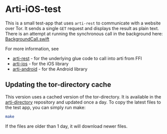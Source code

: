 # Arti-iOS-test

This is a small test-app that uses `arti-rest` to communicate with a website over
Tor.
It sends a single `GET` request and displays the result as plain text.
There is an attempt at running the synchronous call in the background here:
[BackgroundCall.swift](arti-ios-test/BackgroundCall.swift)

For more information, see

* [arti-rest](https://github.com/c4dt/arti-rest) - for the underlying glue code to call into arti from
  FFI
* [arti-ios](https://github.com/c4dt/arti-ios) - for the iOS library
* [arti-android](https://github.com/c4dt/arti-android) - for the Android library

## Updating the tor-directory cache

This version uses a cached version of the tor-directory.
It is available in the [arti-directory](https://github.com/c4dt/arti-directory) repository and
updated once a day.
To copy the latest files to the test app, you can simply run make:

```bash
make
```

If the files are older than 1 day, it will download newer files.